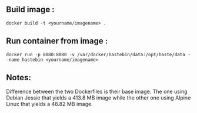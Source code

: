 ## Build image :

```
docker build -t <yourname/imagename> .
```

## Run container from image :

```
docker run -p 8080:8080 -v /var/docker/hastebin/data:/opt/haste/data --name hastebin <yourname/imagename>
```

## Notes:

Difference between the two Dockerfiles is their base image.
The one using Debian Jessie that yields a 413.8 MB image while the other one
using Alpine Linux that yields a 48.82 MB image.
